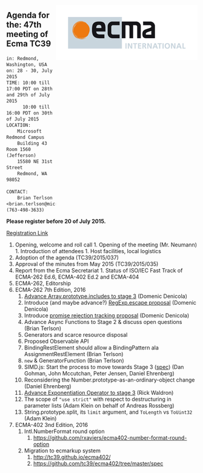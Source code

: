 <img src="../images/Ecma_RVB-003.jpg"
     align="right" alt="" />

## Agenda for the: 47th meeting of Ecma TC39

    in: Redmond, Washington, USA
    on: 28 - 30, July 2015
    TIME: 10:00 till 17:00 PDT on 28th and 29th of July 2015
          10:00 till 16:00 PDT on 30th of July 2015
    LOCATION:
        Microsoft Redmond Campus
        Building 43 Room 1560 (Jefferson)
        15580 NE 31st Street
        Redmond, WA 98052

    CONTACT:
        Brian Terlson <brian.terlson@microsoft.com> (763-498-3633)

**Please register before 20 of July 2015.**

[Registration Link](http://doodle.com/qt7cxyuber7pckww)

  1. Opening, welcome and roll call
    1. Opening of the meeting (Mr. Neumann)
    1. Introduction of attendees
    1. Host facilities, local logistics
  1. Adoption of the agenda (TC39/2015/037)
  1. Approval of the minutes from May 2015 (TC39/2015/035)
  1.  Report from the Ecma Secretariat
     1. Status of ISO/IEC Fast Track of ECMA-262 Ed.6, ECMA-402 Ed.2 and ECMA-404
  1. ECMA-262, Editorship
  1. ECMA-262 7th Edition, 2016
     1. [Advance Array.prototype.includes to stage 3](https://github.com/tc39/Array.prototype.includes/issues/12) (Domenic Denicola)
     1. Introduce (and maybe advance?) [RegExp.escape proposal](https://github.com/benjamingr/RegExp.escape) (Domenic Denicola)
     1. Introduce [promise rejection tracking proposal](https://github.com/domenic/unhandled-rejections-browser-spec#changes-to-ecmascript) (Domenic Denicola)
     1. Advance Async Functions to Stage 2 & discuss open questions (Brian Terlson)
     1. Generators and scarce resource disposal 
     1. Proposed Observable API
     1. BindingRestElement should allow a BindingPattern ala AssignmentRestElement (Brian Terlson)
     1. `new` & GeneratorFunction (Brian Terlson)
     1. SIMD.js: Start the process to move towards Stage 3 ([spec](http://littledan.github.io/simd.html)) (Dan Gohman, John Mccutchan, Peter Jensen, Daniel Ehrenberg) 
     1. Reconsidering the Number.prototype-as-an-ordinary-object change (Daniel Ehrenberg)
     1. [Advance Exponentiation Operator to stage 3](https://github.com/rwaldron/exponentiation-operator/) (Rick Waldron)
     1. The scope of `"use strict"` with respect to destructuring in parameter lists (Adam Klein on behalf of Andreas Rossberg)
     1. String.prototype.split, its `limit` argument, and `ToLength` vs `ToUint32` (Adam Klein)
  1. ECMA-402 3nd Edition, 2016
     1. Intl.NumberFormat round option
          1. https://github.com/rxaviers/ecma402-number-format-round-option 
     1. Migration to ecmarkup system
          1. http://tc39.github.io/ecma402/
          2. https://github.com/tc39/ecma402/tree/master/spec
